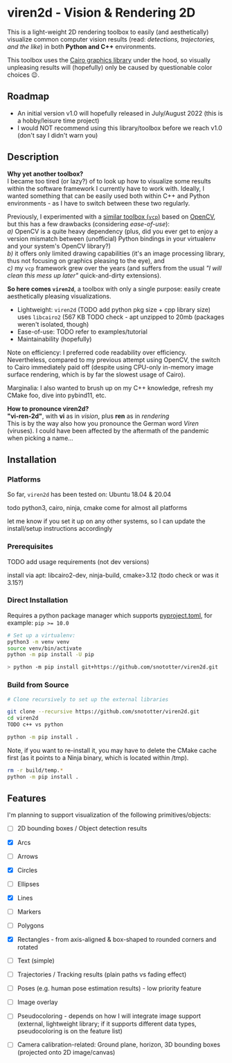 # viren2d - Vision & Rendering 2D
This is a light-weight 2D rendering toolbox to easily (and aesthetically) visualize common computer vision results (read: *detections, trajectories, and the like*) in both __Python and C++__ environments.

This toolbox uses the [Cairo graphics library](https://www.cairographics.org/) under the hood, so visually unpleasing results will (hopefully) only be caused by questionable color choices :wink:.


## Roadmap
* An initial version v1.0 will hopefully released in July/August 2022 (this is a hobby/leisure time project)
* I would NOT recommend using this library/toolbox before we reach v1.0 (don't say I didn't warn you)


## Description
**Why yet another toolbox?**  
I became too tired (or lazy?) of to look up how to visualize some results within the software framework I currently have to work with.
Ideally, I wanted something that can be easily used both within C++ and Python environments - as I have to switch between these two regularly.

Previously, I experimented with a [similar toolbox (`vcp`)](https://github.com/snototter/vitocpp/) based on [OpenCV](https://github.com/opencv/opencv), but this has a few drawbacks (considering *ease-of-use*):  
*a)* OpenCV is a quite heavy dependency (plus, did you ever get to enjoy a version mismatch between (unofficial) Python bindings in your virtualenv and your system's OpenCV library?)  
*b)* it offers only limited drawing capabilities (it's an image processing library, thus not focusing on graphics pleasing to the eye), and  
*c)* my `vcp` framework grew over the years (and suffers from the usual *"I will clean this mess up later"* quick-and-dirty extensions).

**So here comes `viren2d`**, a toolbox with only a single purpose: easily create aesthetically pleasing visualizations.
* Lightweight: `viren2d` (TODO add python pkg size + cpp library size) uses `libcairo2` (567 KB TODO check - apt unzipped to 20mb (packages weren't isolated, though)
* Ease-of-use: TODO refer to examples/tutorial
* Maintainability (hopefully)

Note on efficiency: I preferred code readability over efficiency. Nevertheless, compared to my previous attempt using OpenCV, the switch to Cairo immediately paid off (despite using CPU-only in-memory image surface rendering, which is by far the slowest usage of Cairo).

Marginalia: I also wanted to brush up on my C++ knowledge, refresh my CMake foo, dive into pybind11, etc.

**How to pronounce viren2d?**  
**"vi-ren-2d"**, with **vi** as in *vision*, plus **ren** as in *rendering*  
This is by the way also how you pronounce the German word *Viren* (viruses). I could have been affected by the aftermath of the pandemic when picking a name...



## Installation
### Platforms
So far, `viren2d` has been tested on: Ubuntu 18.04 & 20.04

todo python3, cairo, ninja, cmake come for almost all platforms

let me know if you set it up on any other systems, so I can update the install/setup instructions accordingly

### Prerequisites
TODO add usage requirements (not dev versions)

install via apt: libcairo2-dev, ninja-build, cmake>3.12 (todo check or was it 3.15?)

### Direct Installation
Requires a python package manager which supports [pyproject.toml](https://peps.python.org/pep-0518/), for example: `pip >= 10.0`
 ```bash
 # Set up a virtualenv:
 python3 -m venv venv
 source venv/bin/activate
 python -m pip install -U pip

 > python -m pip install git+https://github.com/snototter/viren2d.git
 ```
### Build from Source
```bash
# Clone recursively to set up the external libraries

git clone --recursive https://github.com/snototter/viren2d.git
cd viren2d
TODO c++ vs python

python -m pip install .
```

Note, if you want to re-install it, you may have to delete the CMake cache first (as it points to a Ninja binary, which is located within /tmp).
```bash
rm -r build/temp.*
python -m pip install .
```


## Features
I'm planning to support visualization of the following primitives/objects:
* [ ] 2D bounding boxes / Object detection results
* [x] Arcs
* [ ] Arrows
* [x] Circles
* [ ] Ellipses
* [x] Lines
* [ ] Markers
* [ ] Polygons
* [x] Rectangles - from axis-aligned & box-shaped to rounded corners and rotated
* [ ] Text (simple)
* [ ] Trajectories / Tracking results (plain paths vs fading effect)
* [ ] Poses (e.g. human pose estimation results) - low priority feature
* [ ] Image overlay
* [ ] Pseudocoloring - depends on how I will integrate image support (external, lightweight library; if it supports different data types, pseudocoloring is on the feature list)
* [ ] Camera calibration-related: Ground plane, horizon, 3D bounding boxes (projected onto 2D image/canvas)

